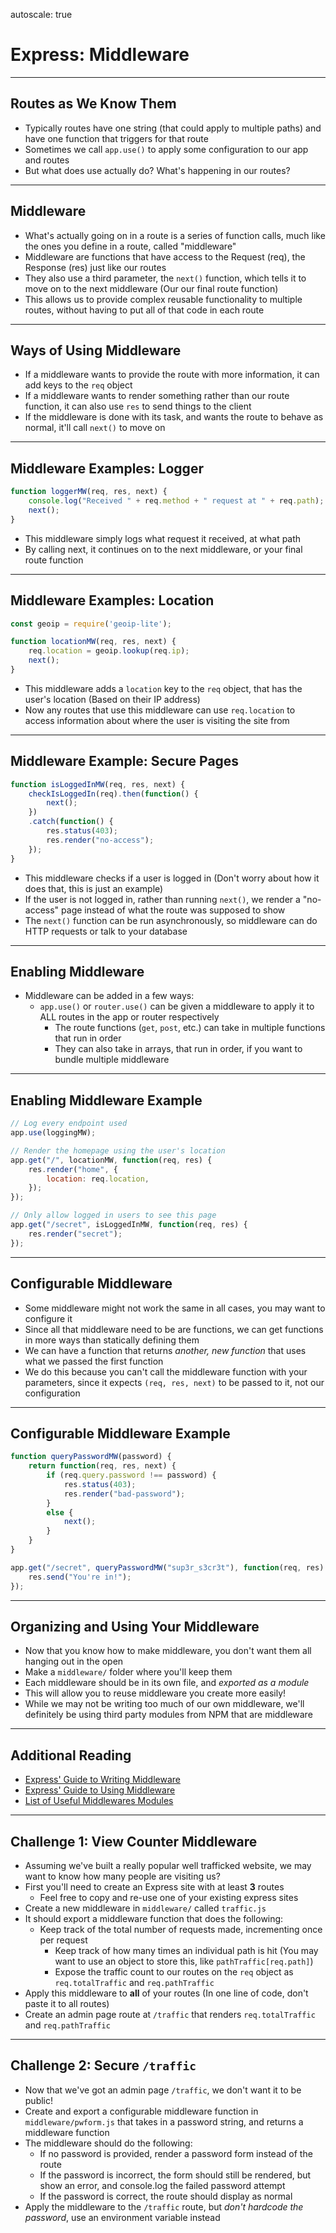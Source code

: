 autoscale: true

# Express: Middleware

---

## Routes as We Know Them

* Typically routes have one string (that could apply to multiple paths) and have one function that triggers for that route
* Sometimes we call `app.use()` to apply some configuration to our app and routes
* But what does use actually do? What's happening in our routes?

---

## Middleware

* What's actually going on in a route is a series of function calls, much like the ones you define in a route, called "middleware"
* Middleware are functions that have access to the Request (req), the Response (res) just like our routes
* They also use a third parameter, the `next()` function, which tells it to move on to the next middleware (Our our final route function)
* This allows us to provide complex reusable functionality to multiple routes, without having to put all of that code in each route

---

## Ways of Using Middleware

* If a middleware wants to provide the route with more information, it can add keys to the `req` object
* If a middleware wants to render something rather than our route function, it can also use `res` to send things to the client
* If the middleware is done with its task, and wants the route to behave as normal, it'll call `next()` to move on

---

## Middleware Examples: Logger

```js
function loggerMW(req, res, next) {
	console.log("Received " + req.method + " request at " + req.path);
	next();
}
```

* This middleware simply logs what request it received, at what path
* By calling next, it continues on to the next middleware, or your final route function

---

## Middleware Examples: Location

```js
const geoip = require('geoip-lite');

function locationMW(req, res, next) {
	req.location = geoip.lookup(req.ip);
	next();
}
```

* This middleware adds a `location` key to the `req` object, that has the user's location (Based on their IP address)
* Now any routes that use this middleware can use `req.location` to access information about where the user is visiting the site from

---

## Middleware Example: Secure Pages

```js
function isLoggedInMW(req, res, next) {
	checkIsLoggedIn(req).then(function() {
		next();
	})
	.catch(function() {
		res.status(403);
		res.render("no-access");
	});
}
```

* This middleware checks if a user is logged in (Don't worry about how it does that, this is just an example)
* If the user is not logged in, rather than running `next()`, we render a "no-access" page instead of what the route was supposed to show
* The `next()` function can be run asynchronously, so middleware can do HTTP requests or talk to your database

---

## Enabling Middleware

* Middleware can be added in a few ways:
  * `app.use()` or `router.use()` can be given a middleware to apply it to ALL routes in the app or router respectively
	* The route functions (`get`, `post`, etc.) can take in multiple functions that run in order
	* They can also take in arrays, that run in order, if you want to bundle multiple middleware

---

## Enabling Middleware Example

```js
// Log every endpoint used
app.use(loggingMW);

// Render the homepage using the user's location
app.get("/", locationMW, function(req, res) {
	res.render("home", {
		location: req.location,
	});
});

// Only allow logged in users to see this page
app.get("/secret", isLoggedInMW, function(req, res) {
	res.render("secret");
});
```

---

## Configurable Middleware

* Some middleware might not work the same in all cases, you may want to configure it
* Since all that middleware need to be are functions, we can get functions in more ways than statically defining them
* We can have a function that returns _another, new function_ that uses what we passed the first function
* We do this because you can't call the middleware function with your parameters, since it expects `(req, res, next)` to be passed to it, not our configuration

---

## Configurable Middleware Example

```js
function queryPasswordMW(password) {
	return function(req, res, next) {
		if (req.query.password !== password) {
			res.status(403);
			res.render("bad-password");
		}
		else {
			next();
		}
	}
}

app.get("/secret", queryPasswordMW("sup3r_s3cr3t"), function(req, res) {
	res.send("You're in!");
});
```

---

## Organizing and Using Your Middleware

* Now that you know how to make middleware, you don't want them all hanging out in the open
* Make a `middleware/` folder where you'll keep them
* Each middleware should be in its own file, and _exported as a module_
* This will allow you to reuse middleware you create more easily!
* While we may not be writing too much of our own middleware, we'll definitely be using third party modules from NPM that are middleware

---

## Additional Reading

* [Express' Guide to Writing Middleware](http://expressjs.com/en/guide/writing-middleware.html)
* [Express' Guide to Using Middleware](http://expressjs.com/en/guide/using-middleware.html)
* [List of Useful Middlewares Modules](http://expressjs.com/en/resources/middleware.html)

---

## Challenge 1: View Counter Middleware

* Assuming we've built a really popular well trafficked website, we may want to know how many people are visiting us?
* First you'll need to create an Express site with at least **3** routes
  * Feel free to copy and re-use one of your existing express sites
* Create a new middleware in `middleware/` called `traffic.js`
* It should export a middleware function that does the following:
  * Keep track of the total number of requests made, incrementing once per request
	* Keep track of how many times an individual path is hit (You may want to use an object to store this, like `pathTraffic[req.path]`)
	* Expose the traffic count to our routes on the `req` object as `req.totalTraffic` and `req.pathTraffic`
* Apply this middleware to **all** of your routes (In one line of code, don't paste it to all routes)
* Create an admin page route at `/traffic` that renders `req.totalTraffic` and `req.pathTraffic`

---

## Challenge 2: Secure `/traffic`

* Now that we've got an admin page `/traffic`, we don't want it to be public!
* Create and export a configurable middleware function in `middleware/pwform.js` that takes in a password string, and returns a middleware function
* The middleware should do the following:
  * If no password is provided, render a password form instead of the route
  * If the password is incorrect, the form should still be rendered, but show an error, and console.log the failed password attempt
  * If the password is correct, the route should display as normal
* Apply the middleware to the `/traffic` route, but _don't hardcode the password_, use an environment variable instead
